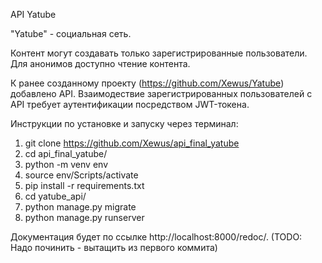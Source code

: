 API Yatube

"Yatube" - социальная сеть.

Контент могут создавать только зарегистрированные пользователи.
Для анонимов доступно чтение контента.

К ранее созданному проекту (https://github.com/Xewus/Yatube) добавлено API.
Взаимодествие зарегистрированных пользователей с API требует аутентификации
посредством  JWT-токена.

Инструкции по установке и запуску через терминал:

1. git clone https://github.com/Xewus/api_final_yatube
2. cd api_final_yatube/
3. python -m venv env
4. source env/Scripts/activate
5. pip install -r requirements.txt
6. cd yatube_api/
7. python manage.py migrate
8. python manage.py runserver


Документация будет по ссылке http://localhost:8000/redoc/.
(TODO: Надо починить - вытащить из первого коммита)
